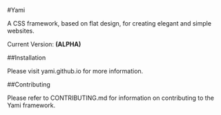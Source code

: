 #Yami

A CSS framework, based on flat design, for creating elegant and simple websites.

Current Version: **(ALPHA)**

##Installation

Please visit yami.github.io for more information.

##Contributing

Please refer to CONTRIBUTING.md for information on contributing to the Yami
framework.



